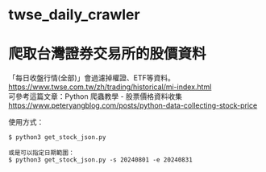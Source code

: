 # twse_daily_crawler

# 爬取台灣證券交易所的股價資料

「每日收盤行情(全部)」會過濾掉權證、ETF等資料。<BR>
https://www.twse.com.tw/zh/trading/historical/mi-index.html <BR>
可參考這篇文章：Python 爬蟲教學 - 股票價格資料收集 <BR>
https://www.peteryangblog.com/posts/python-data-collecting-stock-price <BR>

使用方式：<BR>
```
$ python3 get_stock_json.py 

或是可以指定日期範圍： 
$ python3 get_stock_json.py -s 20240801 -e 20240831 
```
